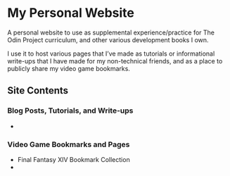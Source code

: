 # My Personal Website

A personal website to use as supplemental experience/practice for The Odin Project curriculum, and other various development books I own.

I use it to host various pages that I’ve made as tutorials or informational write-ups that I have made for my non-technical friends, and as a place to publicly share my video game bookmarks.

## Site Contents

### Blog Posts, Tutorials, and Write-ups

- 

### Video Game Bookmarks and Pages

- Final Fantasy XIV Bookmark Collection
- 
